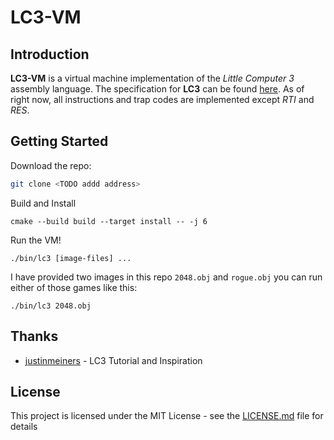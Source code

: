 # LC3-VM

## Introduction

**LC3-VM** is a virtual machine implementation of the *Little Computer 3* assembly language. The specification for **LC3** can be found [here](https://justinmeiners.github.io/lc3-vm/supplies/lc3-isa.pdf). As of right now, all instructions and trap 
codes are implemented except *RTI* and *RES*.

## Getting Started

Download the repo:

```bash
git clone <TODO addd address>
```

Build and Install
```
cmake --build build --target install -- -j 6
```

Run the VM! 
```
./bin/lc3 [image-files] ...
```

I have provided two images in this repo `2048.obj` and `rogue.obj` you can 
run either of those games like this:

```
./bin/lc3 2048.obj
```

## Thanks

* [justinmeiners](https://github.com/justinmeiners/lc3-vm) - LC3 Tutorial and Inspiration

## License

This project is licensed under the MIT License - see the [LICENSE.md](https://raw.githubusercontent.com/AlexanderJDupree/lc3-virtual-machine/master/LICENSE) file for details
